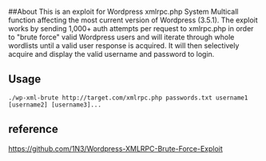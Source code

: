 ##About
This is an exploit for Wordpress xmlrpc.php System Multicall function affecting the most current version of Wordpress (3.5.1). The exploit works by sending 1,000+ auth attempts per request to xmlrpc.php in order to "brute force" valid Wordpress users and will iterate through whole wordlists until a valid user response is acquired. It will then selectively acquire and display the valid username and password to login.


## Usage
```
./wp-xml-brute http://target.com/xmlrpc.php passwords.txt username1 [username2] [username3]...
```

## reference
https://github.com/1N3/Wordpress-XMLRPC-Brute-Force-Exploit
